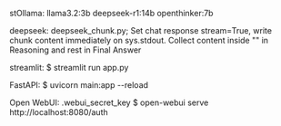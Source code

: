 stOllama:
llama3.2:3b
deepseek-r1:14b
openthinker:7b

deepseek:
deepseek_chunk.py;
Set chat response stream=True, write chunk content immediately on sys.stdout.
Collect content inside "<think></think>" in Reasoning and rest in Final Answer

streamlit:
$ streamlit run app.py

FastAPI:
$ uvicorn main:app --reload

Open WebUI:
.webui_secret_key
$ open-webui serve
http://localhost:8080/auth
